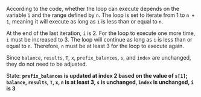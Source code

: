 According to the code, whether the loop can execute depends on the variable `i` and the range defined by `n`. The loop is set to iterate from 1 to `n + 1`, meaning it will execute as long as `i` is less than or equal to `n`. 

At the end of the last iteration, `i` is 2. For the loop to execute one more time, `i` must be increased to 3. The loop will continue as long as `i` is less than or equal to `n`. Therefore, `n` must be at least 3 for the loop to execute again.

Since `balance`, `results`, `T`, `x`, `prefix_balances`, `s`, and `index` are unchanged, they do not need to be adjusted.

State: **`prefix_balances` is updated at index 2 based on the value of `s[1]`; `balance`, `results`, `T`, `x`, `n` is at least 3, `s` is unchanged, `index` is unchanged, `i` is 3**